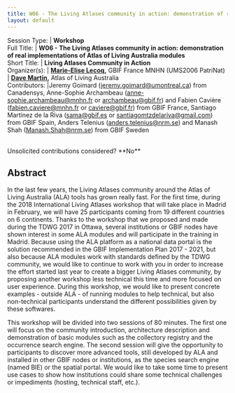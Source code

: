 ```yaml
---
title: W06 - The Living Atlases community in action: demonstration of real implementations of Atlas of Living Australia modules
layout: default
---
```



Session Type: | **Workshop**  
Full Title:   | **W06 - The Living Atlases community in action: demonstration of real implementations of Atlas of Living Australia modules**  
Short Title:  | **Living Atlases Community in Action**  
Organizer(s): | **[Marie-Elise Lecoq](mailto:melecoq@gbif.fr),** GBIF France MNHN (UMS2006 PatriNat)  
              | **[Dave Martin](mailto:David.Martin@csiro.au),** Atlas of Living Australia  
Contributors: |Jeremy Goimard (jeremy.goimard@umontreal.ca) from Canadensys, Anne-Sophie Archambeau (anne-sophie.archambeau@mnhn.fr or archambeau@gbif.fr) and Fabien Cavière (fabien.caviere@mnhn.fr or caviere@gbif.fr) from GBIF France, Santiago Martínez de la Riva (sama@gbif.es or santiagomtzdelariva@gmail.com) from GBIF Spain, Anders Telenius (anders.telenius@nrm.se) and Manash Shah (Manash.Shah@nrm.se) from GBIF Sweden  


<p><br />Unsolicited contributions considered?  **No**</p>  

<!--
**How many 80-minute sessions are you requesting?** 2
Technical Requirements: | No
-->  

## Abstract  

 In the last few years, the Living Atlases community around the Atlas of Living Australia (ALA) tools has grown really fast. For the first time, during the 2018 International Living Atlases workshop that will take place in Madrid in February, we will have 25 participants coming from 19 different countries on 6 continents. Thanks to the workshop that we proposed and made during the TDWG 2017 in Ottawa, several institutions or GBIF nodes have shown interest in some ALA modules and will participate in the training in Madrid.  Because using the ALA platform as a national data portal is the solution recommended in the GBIF Implementation Plan 2017 - 2021, but also because ALA modules work with standards defined by the TDWG community, we would like to continue to work with you in order to increase the effort started last year to create a bigger Living Atlases community, by proposing another workshop less technical this time and more focused on user experience.  During this workshop, we would like to present concrete examples - outside ALA - of running modules to help technical, but also non-technical participants understand the different possibilities given by these softwares.

 

This workshop will be divided into two sessions of 80 minutes. The first one will focus on the community introduction, architecture description and demonstration of basic modules such as the collectory registry and the occurrence search engine. The second session will give the opportunity to participants to discover more advanced tools, still developed by ALA and installed in other GBIF nodes or institutions, as the species search engine (named BIE) or the spatial portal. We would like to take some time to present use cases to show how institutions could share some technical challenges or impediments (hosting, technical staff, etc.).

